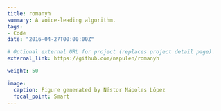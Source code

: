```yaml
---
title: romanyh
summary: A voice-leading algorithm.
tags:
- Code
date: "2016-04-27T00:00:00Z"

# Optional external URL for project (replaces project detail page).
external_link: https://github.com/napulen/romanyh

weight: 50

image:
  caption: Figure generated by Néstor Nápoles López
  focal_point: Smart
---
```

